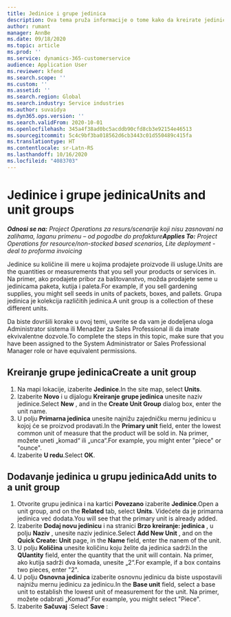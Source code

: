 ```yaml
---
title: Jedinice i grupe jedinica
description: Ova tema pruža informacije o tome kako da kreirate jedinice i grupe jedinica u sistemu Dynamics 365 Project Operations.
author: rumant
manager: AnnBe
ms.date: 09/18/2020
ms.topic: article
ms.prod: ''
ms.service: dynamics-365-customerservice
audience: Application User
ms.reviewer: kfend
ms.search.scope: ''
ms.custom: ''
ms.assetid: ''
ms.search.region: Global
ms.search.industry: Service industries
ms.author: suvaidya
ms.dyn365.ops.version: ''
ms.search.validFrom: 2020-10-01
ms.openlocfilehash: 345a4f38ad0bc5acddb90cfd8cb3e92154e46513
ms.sourcegitcommit: 5c4c9bf3ba018562d6cb3443c01d550489c415fa
ms.translationtype: HT
ms.contentlocale: sr-Latn-RS
ms.lasthandoff: 10/16/2020
ms.locfileid: "4083703"
---
```

# <a name="units-and-unit-groups"></a><span data-ttu-id="c1e1e-103">Jedinice i grupe jedinica</span><span class="sxs-lookup"><span data-stu-id="c1e1e-103">Units and unit groups</span></span>

<span data-ttu-id="c1e1e-104">_**Odnosi se na:** Project Operations za resurs/scenarije koji nisu zasnovani na zalihama, laganu primenu – od pogodbe do profakture_</span><span class="sxs-lookup"><span data-stu-id="c1e1e-104">_**Applies To:** Project Operations for resource/non-stocked based scenarios, Lite deployment - deal to proforma invoicing_</span></span>

<span data-ttu-id="c1e1e-105">Jedinice su količine ili mere u kojima prodajete proizvode ili usluge.</span><span class="sxs-lookup"><span data-stu-id="c1e1e-105">Units are the quantities or measurements that you sell your products or services in.</span></span> <span data-ttu-id="c1e1e-106">Na primer, ako prodajete pribor za baštovanstvo, možda prodajete seme u jedinicama paketa, kutija i paleta.</span><span class="sxs-lookup"><span data-stu-id="c1e1e-106">For example, if you sell gardening supplies, you might sell seeds in units of packets, boxes, and pallets.</span></span> <span data-ttu-id="c1e1e-107">Grupa jedinica je kolekcija različitih jedinica.</span><span class="sxs-lookup"><span data-stu-id="c1e1e-107">A unit group is a collection of these different units.</span></span>

<span data-ttu-id="c1e1e-108">Da biste dovršili korake u ovoj temi, uverite se da vam je dodeljena uloga Administrator sistema ili Menadžer za Sales Professional ili da imate ekvivalentne dozvole.</span><span class="sxs-lookup"><span data-stu-id="c1e1e-108">To complete the steps in this topic, make sure that you have been assigned to the System Administrator or Sales Professional Manager role or have equivalent permissions.</span></span>

## <a name="create-a-unit-group"></a><span data-ttu-id="c1e1e-109">Kreiranje grupe jedinica</span><span class="sxs-lookup"><span data-stu-id="c1e1e-109">Create a unit group</span></span>

1. <span data-ttu-id="c1e1e-110">Na mapi lokacije, izaberite **Jedinice**.</span><span class="sxs-lookup"><span data-stu-id="c1e1e-110">In the site map, select **Units**.</span></span>
2. <span data-ttu-id="c1e1e-111">Izaberite **Novo** i u dijalogu **Kreiranje grupe jedinica** unesite naziv jedinice.</span><span class="sxs-lookup"><span data-stu-id="c1e1e-111">Select **New** , and in the **Create Unit Group** dialog box, enter the unit name.</span></span>
3. <span data-ttu-id="c1e1e-112">U polju **Primarna jedinica** unesite najnižu zajedničku mernu jedinicu u kojoj će se proizvod prodavati.</span><span class="sxs-lookup"><span data-stu-id="c1e1e-112">In the **Primary unit** field, enter the lowest common unit of measure that the product will be sold in.</span></span> <span data-ttu-id="c1e1e-113">Na primer, možete uneti „komad“ ili „unca“.</span><span class="sxs-lookup"><span data-stu-id="c1e1e-113">For example, you might enter "piece" or "ounce".</span></span>
4. <span data-ttu-id="c1e1e-114">Izaberite **U redu**.</span><span class="sxs-lookup"><span data-stu-id="c1e1e-114">Select **OK**.</span></span>

## <a name="add-units-to-a-unit-group"></a><span data-ttu-id="c1e1e-115">Dodavanje jedinica u grupu jedinica</span><span class="sxs-lookup"><span data-stu-id="c1e1e-115">Add units to a unit group</span></span>

1. <span data-ttu-id="c1e1e-116">Otvorite grupu jedinica i na kartici **Povezano** izaberite **Jedinice**.</span><span class="sxs-lookup"><span data-stu-id="c1e1e-116">Open a unit group, and on the **Related** tab, select **Units**.</span></span> <span data-ttu-id="c1e1e-117">Videćete da je primarna jedinica već dodata.</span><span class="sxs-lookup"><span data-stu-id="c1e1e-117">You will see that the primary unit is already added.</span></span>
2. <span data-ttu-id="c1e1e-118">Izaberite **Dodaj novu jedinicu** i na stranici **Brzo kreiranje: jedinica** , u polju **Naziv** , unesite naziv jedinice.</span><span class="sxs-lookup"><span data-stu-id="c1e1e-118">Select **Add New Unit** , and on the **Quick Create: Unit** page, in the **Name** field, enter the nanem of the unit.</span></span>
3. <span data-ttu-id="c1e1e-119">U polju **Količina** unesite količinu koju želite da jedinica sadrži.</span><span class="sxs-lookup"><span data-stu-id="c1e1e-119">In the **QUantity** field, enter the quantity that the unit will contain.</span></span> <span data-ttu-id="c1e1e-120">Na primer, ako kutija sadrži dva komada, unesite „2“.</span><span class="sxs-lookup"><span data-stu-id="c1e1e-120">For example, if a box contains two pieces, enter "2".</span></span> 
4. <span data-ttu-id="c1e1e-121">U polju **Osnovna jedinica** izaberite osnovnu jedinicu da biste uspostavili najnižu mernu jedinicu za jedinicu.</span><span class="sxs-lookup"><span data-stu-id="c1e1e-121">In the **Base unit** field, select a base unit to establish the lowest unit of measurement for the unit.</span></span> <span data-ttu-id="c1e1e-122">Na primer, možete odabrati „Komad“.</span><span class="sxs-lookup"><span data-stu-id="c1e1e-122">For example, you might select "Piece".</span></span>
5. <span data-ttu-id="c1e1e-123">Izaberite **Sačuvaj** :</span><span class="sxs-lookup"><span data-stu-id="c1e1e-123">Select **Save** :</span></span>
